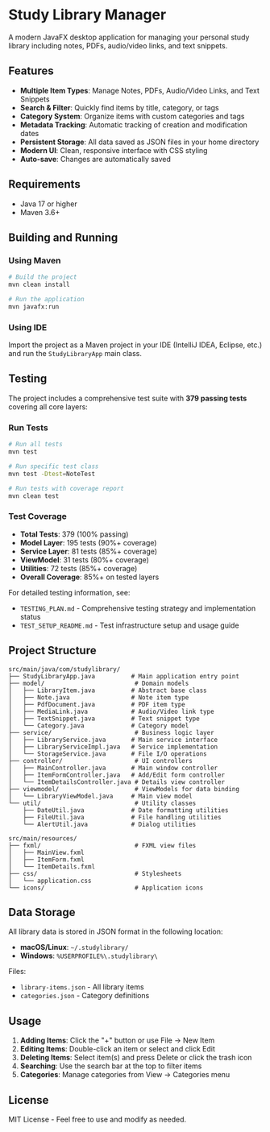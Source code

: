# Study Library Manager

A modern JavaFX desktop application for managing your personal study library including notes, PDFs, audio/video links, and text snippets.

## Features

- **Multiple Item Types**: Manage Notes, PDFs, Audio/Video Links, and Text Snippets
- **Search & Filter**: Quickly find items by title, category, or tags
- **Category System**: Organize items with custom categories and tags
- **Metadata Tracking**: Automatic tracking of creation and modification dates
- **Persistent Storage**: All data saved as JSON files in your home directory
- **Modern UI**: Clean, responsive interface with CSS styling
- **Auto-save**: Changes are automatically saved

## Requirements

- Java 17 or higher
- Maven 3.6+

## Building and Running

### Using Maven

```bash
# Build the project
mvn clean install

# Run the application
mvn javafx:run
```

### Using IDE

Import the project as a Maven project in your IDE (IntelliJ IDEA, Eclipse, etc.) and run the `StudyLibraryApp` main class.

## Testing

The project includes a comprehensive test suite with **379 passing tests** covering all core layers:

### Run Tests

```bash
# Run all tests
mvn test

# Run specific test class
mvn test -Dtest=NoteTest

# Run tests with coverage report
mvn clean test
```

### Test Coverage

- **Total Tests**: 379 (100% passing)
- **Model Layer**: 195 tests (90%+ coverage)
- **Service Layer**: 81 tests (85%+ coverage)
- **ViewModel**: 31 tests (80%+ coverage)
- **Utilities**: 72 tests (85%+ coverage)
- **Overall Coverage**: 85%+ on tested layers

For detailed testing information, see:

- `TESTING_PLAN.md` - Comprehensive testing strategy and implementation status
- `TEST_SETUP_README.md` - Test infrastructure setup and usage guide

## Project Structure

```
src/main/java/com/studylibrary/
├── StudyLibraryApp.java          # Main application entry point
├── model/                         # Domain models
│   ├── LibraryItem.java          # Abstract base class
│   ├── Note.java                 # Note item type
│   ├── PdfDocument.java          # PDF item type
│   ├── MediaLink.java            # Audio/Video link type
│   ├── TextSnippet.java          # Text snippet type
│   └── Category.java             # Category model
├── service/                       # Business logic layer
│   ├── LibraryService.java       # Main service interface
│   ├── LibraryServiceImpl.java   # Service implementation
│   └── StorageService.java       # File I/O operations
├── controller/                    # UI controllers
│   ├── MainController.java       # Main window controller
│   ├── ItemFormController.java   # Add/Edit form controller
│   └── ItemDetailsController.java # Details view controller
├── viewmodel/                     # ViewModels for data binding
│   └── LibraryViewModel.java     # Main view model
└── util/                          # Utility classes
    ├── DateUtil.java             # Date formatting utilities
    ├── FileUtil.java             # File handling utilities
    └── AlertUtil.java            # Dialog utilities

src/main/resources/
├── fxml/                          # FXML view files
│   ├── MainView.fxml
│   ├── ItemForm.fxml
│   └── ItemDetails.fxml
├── css/                           # Stylesheets
│   └── application.css
└── icons/                         # Application icons
```

## Data Storage

All library data is stored in JSON format in the following location:

- **macOS/Linux**: `~/.studylibrary/`
- **Windows**: `%USERPROFILE%\.studylibrary\`

Files:

- `library-items.json` - All library items
- `categories.json` - Category definitions

## Usage

1. **Adding Items**: Click the "+" button or use File → New Item
2. **Editing Items**: Double-click an item or select and click Edit
3. **Deleting Items**: Select item(s) and press Delete or click the trash icon
4. **Searching**: Use the search bar at the top to filter items
5. **Categories**: Manage categories from View → Categories menu

## License

MIT License - Feel free to use and modify as needed.
